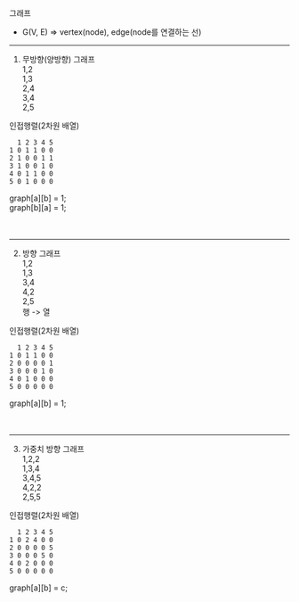 그래프
- G(V, E) => vertex(node), edge(node를 연결하는 선)
<hr>

1. 무방향(양방향) 그래프<br>
1,2<br>
1,3<br>
2,4<br>
3,4<br>
2,5<br>

인접행렬(2차원 배열)<br>
```
  1 2 3 4 5
1 0 1 1 0 0
2 1 0 0 1 1
3 1 0 0 1 0
4 0 1 1 0 0
5 0 1 0 0 0
```
graph[a][b] = 1;<br> 
graph[b][a] = 1;<br><br><br>
<hr>


2. 방향 그래프<br>
1,2<br>
1,3<br>
3,4<br>
4,2<br>
2,5<br>
행 -> 열<br>

인접행렬(2차원 배열)<br>
```
  1 2 3 4 5
1 0 1 1 0 0
2 0 0 0 0 1
3 0 0 0 1 0
4 0 1 0 0 0
5 0 0 0 0 0
```
graph[a][b] = 1;<br><br><br>
<hr>

3. 가중치 방향 그래프<br>
1,2,2<br>
1,3,4<br>
3,4,5<br>
4,2,2<br>
2,5,5<br>

인접행렬(2차원 배열)<br>
```
  1 2 3 4 5
1 0 2 4 0 0
2 0 0 0 0 5
3 0 0 0 5 0
4 0 2 0 0 0
5 0 0 0 0 0
```
graph[a][b] = c;<br> 
